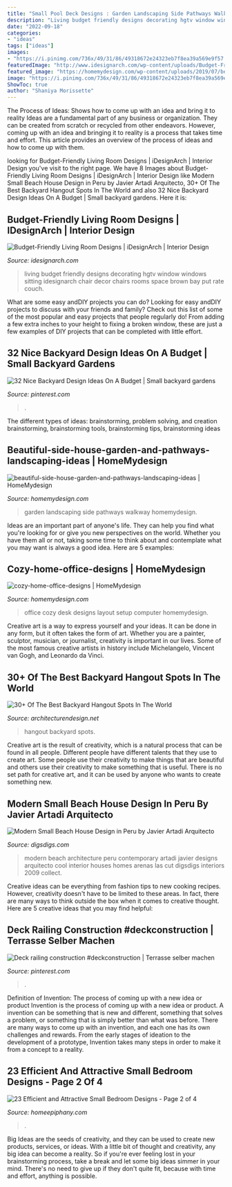 ```yaml
---
title: "Small Pool Deck Designs : Garden Landscaping Side Pathways Walkway Homemydesign"
description: "Living budget friendly designs decorating hgtv window windows sitting idesignarch chair decor chairs rooms space brown bay put rate couch"
date: "2022-09-18"
categories:
- "ideas"
tags: ["ideas"]
images:
- "https://i.pinimg.com/736x/49/31/86/49318672e24323eb7f8ea39a569e9f57.jpg"
featuredImage: "http://www.idesignarch.com/wp-content/uploads/Budget-Friendly-Living-Room-Design_8.jpg"
featured_image: "https://homemydesign.com/wp-content/uploads/2019/07/beautiful-side-house-garden-and-pathways-landscaping-ideas.jpg"
image: "https://i.pinimg.com/736x/49/31/86/49318672e24323eb7f8ea39a569e9f57.jpg"
ShowToc: true
author: "Shaniya Morissette"
---
```



The Process of Ideas: Shows how to come up with an idea and bring it to reality
Ideas are a fundamental part of any business or organization. They can be created from scratch or recycled from other endeavors. However, coming up with an idea and bringing it to reality is a process that takes time and effort. This article provides an overview of the process of ideas and how to come up with them.

	

		
looking for Budget-Friendly Living Room Designs | iDesignArch | Interior Design you've visit to the right page. We have 8 Images about Budget-Friendly Living Room Designs | iDesignArch | Interior Design like Modern Small Beach House Design in Peru by Javier Artadi Arquitecto, 30+ Of The Best Backyard Hangout Spots In The World and also 32 Nice Backyard Design Ideas On A Budget | Small backyard gardens. Here it is:
		
    
## Budget-Friendly Living Room Designs | IDesignArch | Interior Design

<img loading=lazy src="http://www.idesignarch.com/wp-content/uploads/Budget-Friendly-Living-Room-Design_8.jpg" onerror="this.onerror=null;this.src='https://tse1.mm.bing.net/th?id=OIP.mXuch1DOoqxxc919rOS29QHaJ3&amp;pid=15.1';" alt="Budget-Friendly Living Room Designs | iDesignArch | Interior Design">

_Source: idesignarch.com_

>living budget friendly designs decorating hgtv window windows sitting idesignarch chair decor chairs rooms space brown bay put rate couch. 

	

What are some easy andDIY projects you can do?
Looking for easy andDIY projects to discuss with your friends and family? Check out this list of some of the most popular and easy projects that people regularly do! From adding a few extra inches to your height to fixing a broken window, these are just a few examples of DIY projects that can be completed with little effort.

    
## 32 Nice Backyard Design Ideas On A Budget | Small Backyard Gardens

<img loading=lazy src="https://i.pinimg.com/736x/a0/95/65/a09565c7979b3360477407d9c7326f9b.jpg" onerror="this.onerror=null;this.src='https://tse1.mm.bing.net/th?id=OIP.nV780_jKezry0LXE1bJb5wHaLI&amp;pid=15.1';" alt="32 Nice Backyard Design Ideas On A Budget | Small backyard gardens">

_Source: pinterest.com_

>. 

	

The different types of ideas: brainstorming, problem solving, and creation
brainstorming, brainstorming tools, brainstorming tips, brainstorming ideas

    
## Beautiful-side-house-garden-and-pathways-landscaping-ideas | HomeMydesign

<img loading=lazy src="https://homemydesign.com/wp-content/uploads/2019/07/beautiful-side-house-garden-and-pathways-landscaping-ideas.jpg" onerror="this.onerror=null;this.src='https://tse4.mm.bing.net/th?id=OIP.KMOZxLJO8-_3ASt1TsqbZAHaLH&amp;pid=15.1';" alt="beautiful-side-house-garden-and-pathways-landscaping-ideas | HomeMydesign">

_Source: homemydesign.com_

>garden landscaping side pathways walkway homemydesign. 

	

Ideas are an important part of anyone's life. They can help you find what you're looking for or give you new perspectives on the world. Whether you have them all or not, taking some time to think about and contemplate what you may want is always a good idea. Here are 5 examples: 

    
## Cozy-home-office-designs | HomeMydesign

<img loading=lazy src="https://homemydesign.com/wp-content/uploads/2019/04/cozy-home-office-designs.jpg" onerror="this.onerror=null;this.src='https://tse3.mm.bing.net/th?id=OIP.YnGk-Rwcwuj1DK9YSCi4YQHaLH&amp;pid=15.1';" alt="cozy-home-office-designs | HomeMydesign">

_Source: homemydesign.com_

>office cozy desk designs layout setup computer homemydesign. 

	

Creative art is a way to express yourself and your ideas. It can be done in any form, but it often takes the form of art. Whether you are a painter, sculptor, musician, or journalist, creativity is important in our lives. Some of the most famous creative artists in history include Michelangelo, Vincent van Gogh, and Leonardo da Vinci.

    
## 30+ Of The Best Backyard Hangout Spots In The World

<img loading=lazy src="https://cdn.architecturendesign.net/wp-content/uploads/2015/02/AD-The-Best-Backyard-Hangout-Spots-In-The-World-07.jpg" onerror="this.onerror=null;this.src='https://tse1.mm.bing.net/th?id=OIP.Cv3tcHmHtjYdo4nYNCaJWwHaHr&amp;pid=15.1';" alt="30+ Of The Best Backyard Hangout Spots In The World">

_Source: architecturendesign.net_

>hangout backyard spots. 

	

Creative art is the result of creativity, which is a natural process that can be found in all people. Different people have different talents that they use to create art. Some people use their creativity to make things that are beautiful and others use their creativity to make something that is useful. There is no set path for creative art, and it can be used by anyone who wants to create something new.

    
## Modern Small Beach House Design In Peru By Javier Artadi Arquitecto

<img loading=lazy src="https://www.digsdigs.com/photos/modern-small-beach-house-design-6.jpg" onerror="this.onerror=null;this.src='https://tse4.mm.bing.net/th?id=OIP.q7GDzPZN_th3c99_z9-0VwHaLX&amp;pid=15.1';" alt="Modern Small Beach House Design in Peru by Javier Artadi Arquitecto">

_Source: digsdigs.com_

>modern beach architecture peru contemporary artadi javier designs arquitecto cool interior houses homes arenas las cut digsdigs interiors 2009 collect. 

	

Creative ideas can be everything from fashion tips to new cooking recipes. However, creativity doesn't have to be limited to these areas. In fact, there are many ways to think outside the box when it comes to creative thought. Here are 5 creative ideas that you may find helpful:

    
## Deck Railing Construction #deckconstruction | Terrasse Selber Machen

<img loading=lazy src="https://i.pinimg.com/736x/49/31/86/49318672e24323eb7f8ea39a569e9f57.jpg" onerror="this.onerror=null;this.src='https://tse1.mm.bing.net/th?id=OIP.WKxE7845ewmZAenwmiJvqAHaJ6&amp;pid=15.1';" alt="Deck railing construction #deckconstruction | Terrasse selber machen">

_Source: pinterest.com_

>. 

	

Definition of Invention: The process of coming up with a new idea or product
Invention is the process of coming up with a new idea or product. A invention can be something that is new and different, something that solves a problem, or something that is simply better than what was before. There are many ways to come up with an invention, and each one has its own challenges and rewards. From the early stages of ideation to the development of a prototype, Invention takes many steps in order to make it from a concept to a reality.

    
## 23 Efficient And Attractive Small Bedroom Designs - Page 2 Of 4

<img loading=lazy src="https://homeepiphany.com/wp-content/uploads/2015/06/23-Efficient-and-Attractive-Small-Bedroom-Designs-9.jpg" onerror="this.onerror=null;this.src='https://tse1.mm.bing.net/th?id=OIP.BFLUXWgvlIqidYsTfdEY-wHaJ4&amp;pid=15.1';" alt="23 Efficient and Attractive Small Bedroom Designs - Page 2 of 4">

_Source: homeepiphany.com_

>. 

	

Big Ideas are the seeds of creativity, and they can be used to create new products, services, or ideas. With a little bit of thought and creativity, any big idea can become a reality. So if you're ever feeling lost in your brainstorming process, take a break and let some big ideas simmer in your mind. There's no need to give up if they don't quite fit, because with time and effort, anything is possible.

